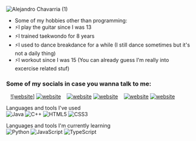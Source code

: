 ![Alejandro Chavarria (1)](https://user-images.githubusercontent.com/88063702/172511182-2143dbbd-9e40-4f06-899b-4af176ce4553.gif)

- Some of my hobbies other than programming:
- ⚡I play the guitar since I was 13
- ⚡I trained taekwondo for 8 years
- ⚡I used to dance breakdance for a while (I still dance sometimes but it's not a daily thing)
- ⚡I workout since I was 15 (You can already guess I'm really into excercise related stuf)

### Some of my socials in case you wanna talk to me:

&nbsp;&nbsp;
[![website]](https://twitter.com/mysthogang#gh-light-mode-only)
[![website](./img/twitter-dark.svg)](https://twitter.com/mysthogang#gh-dark-mode-only)
&nbsp;&nbsp;
[![website](./img/linkedin-light.svg)](https://linkedin.com/in/alejandrochavarriaba#gh-light-mode-only)
[![website](./img/linkedin-dark.svg)](https://linkedin.com/in/alejandrochavarriaba#gh-dark-mode-only)
&nbsp;&nbsp;
[![website](./img/instagram-light.svg)](https://instagram.com/Mysthogann#gh-light-mode-only)
[![website](./img/instagram-dark.svg)](https://instagram.com/Mysthogann#gh-dark-mode-only)

Languages and tools I've used <br/>
![Java](https://img.shields.io/badge/java-%23ED8B00.svg?style=for-the-badge&logo=java&logoColor=white)
![C++](https://img.shields.io/badge/c++-%2300599C.svg?style=for-the-badge&logo=c%2B%2B&logoColor=white)
![HTML5](https://img.shields.io/badge/html5-%23E34F26.svg?style=for-the-badge&logo=html5&logoColor=white)
![CSS3](https://img.shields.io/badge/css3-%231572B6.svg?style=for-the-badge&logo=css3&logoColor=white)

Languages and tools I'm currently learning<br/>
![Python](https://img.shields.io/badge/python-3670A0?style=for-the-badge&logo=python&logoColor=ffdd54)
![JavaScript](https://img.shields.io/badge/javascript-%23323330.svg?style=for-the-badge&logo=javascript&logoColor=%23F7DF1E)
![TypeScript](https://img.shields.io/badge/typescript-%23007ACC.svg?style=for-the-badge&logo=typescript&logoColor=white)

<br />
